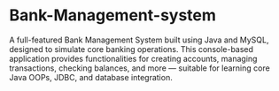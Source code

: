 # Bank-Management-system
A full-featured Bank Management System built using Java and MySQL, designed to simulate core banking operations. This console-based application provides functionalities for creating accounts, managing transactions, checking balances, and more — suitable for learning core Java OOPs, JDBC, and database integration.
